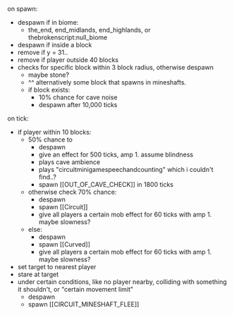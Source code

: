 


on spawn:
- despawn if in biome:
	- the_end, end_midlands, end_highlands, or thebrokenscript:null_biome
- despawn if inside a block
- remove if y = 31..
- remove if player outside 40 blocks
- checks for specific block within 3 block radius, otherwise despawn
	- maybe stone?
	- ^^ alternatively some block that spawns in mineshafts.
	- if block exists:
		- 10% chance for cave noise
		- despawn after 10,000 ticks


on tick:
- if player within 10 blocks:
	- 50% chance to 
		- despawn
		- give an effect for 500 ticks, amp 1. assume blindness
		- plays cave ambience
		- plays "circuitminigamespeechandcounting" which i couldn't find..?
		- spawn [[OUT_OF_CAVE_CHECK]] in 1800 ticks
	- otherwise check 70% chance:
		- despawn
		- spawn [[Circuit]]
		- give all players a certain mob effect for 60 ticks with amp 1. maybe slowness?
	- else: 
		- despawn
		- spawn [[Curved]]
		- give all players a certain mob effect for 60 ticks with amp 1. maybe slowness?
- set target to nearest player
- stare at target
- under certain conditions, like no player nearby, colliding with something it shouldn't, or "certain movement limit"
	- despawn
	- spawn [[CIRCUIT_MINESHAFT_FLEE]]
